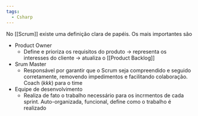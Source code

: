 ```yaml
---
tags:
  - Csharp
---
```

No [[Scrum]] existe uma definição clara de papéis. Os mais importantes são
* Product Owner
	* Define e prioriza os requisitos do produto  -> representa os interesses do cliente -> atualiza o [[Product Backlog]]
* Srum Master
	* Responsável por garantir que o Scrum seja compreendido e seguido corretamente, removendo impedimentos e facilitando colaboração. Coach (*kkk*) para o time
* Equipe de desenvolvimento 
	* Realiza de fato o trabalho necessário para os incrmentos de cada sprint. Auto-organizada, funcional, define como o trabalho é realizado